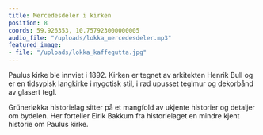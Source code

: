 ```yaml
---
title: Mercedesdeler i kirken
position: 8
coords: 59.926353, 10.757923000000005
audio_file: "/uploads/lokka_mercedesdeler.mp3"
featured_image:
- file: "/uploads/lokka_kaffegutta.jpg"
---
```


Paulus kirke ble innviet i 1892. Kirken er tegnet av arkitekten Henrik Bull og er en tidsypisk langkirke i nygotisk stil, i rød upusset teglmur og dekorbånd av glasert tegl.

Grünerløkka historielag sitter på et mangfold av ukjente historier og detaljer om bydelen. Her forteller Eirik Bakkum fra historielaget en mindre kjent historie om Paulus kirke.